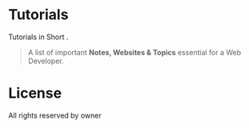 # Tutorials
Tutorials in Short .

> A list of important **Notes, Websites & Topics** essential for a Web Developer. 


# License

All rights reserved by owner
